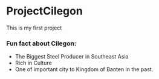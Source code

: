 # ProjectCilegon

This is my first project

### Fun fact about Cilegon:
* The Biggest Steel Producer in Southeast Asia
* Rich in Culture
* One of important city to Kingdom of Banten in the past.
